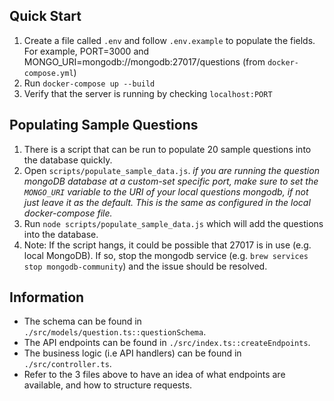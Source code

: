 ## Quick Start

1. Create a file called `.env` and follow `.env.example` to populate the fields. For example, PORT=3000 and MONGO_URI=mongodb://mongodb:27017/questions (from `docker-compose.yml`)
2. Run `docker-compose up --build`
3. Verify that the server is running by checking `localhost:PORT`

## Populating Sample Questions

1. There is a script that can be run to populate 20 sample questions into the database quickly.
2. Open `scripts/populate_sample_data.js`.
   _if you are running the question mongoDB database at a custom-set specific port, make sure to set the `MONGO_URI` variable to the URI of your local questions mongodb, if not just leave it as the default. This is the same as configured in the local docker-compose file._
3. Run `node scripts/populate_sample_data.js` which will add the questions into the database.
4. Note: If the script hangs, it could be possible that 27017 is in use (e.g. local MongoDB). If so, stop the mongodb service (e.g. `brew services stop mongodb-community`) and the issue should be resolved.

## Information

- The schema can be found in `./src/models/question.ts::questionSchema`.
- The API endpoints can be found in `./src/index.ts::createEndpoints`.
- The business logic (i.e API handlers) can be found in `./src/controller.ts`.
- Refer to the 3 files above to have an idea of what endpoints are available, and how to structure requests.

